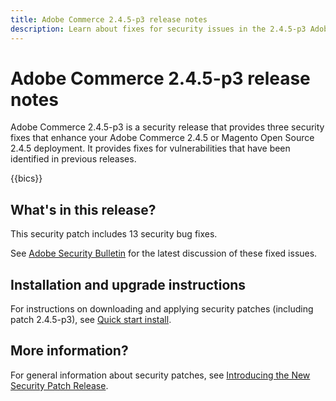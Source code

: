 ```yaml
---
title: Adobe Commerce 2.4.5-p3 release notes
description: Learn about fixes for security issues in the 2.4.5-p3 Adobe Commerce release.
---
```


# Adobe Commerce 2.4.5-p3 release notes

Adobe Commerce 2.4.5-p3 is a security release that provides three security fixes that enhance your Adobe Commerce 2.4.5 or Magento Open Source 2.4.5 deployment. It provides fixes for vulnerabilities that have been identified in previous releases.

{{bics}}

## What's in this release?

This security patch includes 13 security bug fixes.

See [Adobe Security Bulletin](https://helpx.adobe.com/security/products/magento/apsb23-17.html) for the latest discussion of these fixed issues.

## Installation and upgrade instructions

For instructions on downloading and applying security patches (including patch 2.4.5-p3), see [Quick start install](../../../installation/composer.md).

## More information?

For general information about security patches, see [Introducing the New Security Patch Release](https://community.magento.com/t5/Magento-DevBlog/Introducing-the-New-Security-Patch-Release/ba-p/141287).
